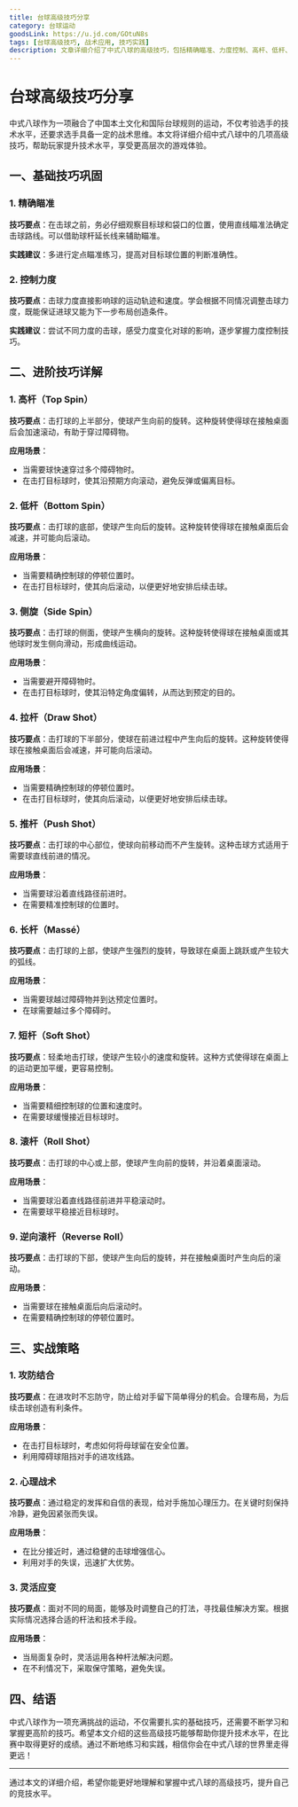 ```yaml
---
title: 台球高级技巧分享
category: 台球运动
goodsLink: https://u.jd.com/GOtuN8s
tags: [台球高级技巧, 战术应用, 技巧实践]
description: 文章详细介绍了中式八球的高级技巧，包括精确瞄准、力度控制、高杆、低杆、侧旋等基础与进阶技巧，以及攻防结合、心理战术等实战策略，旨在帮助玩家提升技术水平和比赛表现。
---
```

# 台球高级技巧分享

中式八球作为一项融合了中国本土文化和国际台球规则的运动，不仅考验选手的技术水平，还要求选手具备一定的战术思维。本文将详细介绍中式八球中的几项高级技巧，帮助玩家提升技术水平，享受更高层次的游戏体验。

## 一、基础技巧巩固

### 1. 精确瞄准

**技巧要点**：在击球之前，务必仔细观察目标球和袋口的位置，使用直线瞄准法确定击球路线。可以借助球杆延长线来辅助瞄准。

**实践建议**：多进行定点瞄准练习，提高对目标球位置的判断准确性。

### 2. 控制力度

**技巧要点**：击球力度直接影响球的运动轨迹和速度。学会根据不同情况调整击球力度，既能保证进球又能为下一步布局创造条件。

**实践建议**：尝试不同力度的击球，感受力度变化对球的影响，逐步掌握力度控制技巧。

## 二、进阶技巧详解

### 1. 高杆（Top Spin）

**技巧要点**：击打球的上半部分，使球产生向前的旋转。这种旋转使得球在接触桌面后会加速滚动，有助于穿过障碍物。

**应用场景**：

- 当需要球快速穿过多个障碍物时。
- 在击打目标球时，使其沿预期方向滚动，避免反弹或偏离目标。

### 2. 低杆（Bottom Spin）

**技巧要点**：击打球的底部，使球产生向后的旋转。这种旋转使得球在接触桌面后会减速，并可能向后滚动。

**应用场景**：

- 当需要精确控制球的停顿位置时。
- 在击打目标球时，使其向后滚动，以便更好地安排后续击球。

### 3. 侧旋（Side Spin）

**技巧要点**：击打球的侧面，使球产生横向的旋转。这种旋转使得球在接触桌面或其他球时发生侧向滑动，形成曲线运动。

**应用场景**：

- 当需要避开障碍物时。
- 在击打目标球时，使其沿特定角度偏转，从而达到预定的目的。

### 4. 拉杆（Draw Shot）

**技巧要点**：击打球的下半部分，使球在前进过程中产生向后的旋转。这种旋转使得球在接触桌面后会减速，并可能向后滚动。

**应用场景**：

- 当需要精确控制球的停顿位置时。
- 在击打目标球时，使其向后滚动，以便更好地安排后续击球。

### 5. 推杆（Push Shot）

**技巧要点**：击打球的中心部位，使球向前移动而不产生旋转。这种击球方式适用于需要球直线前进的情况。

**应用场景**：

- 当需要球沿着直线路径前进时。
- 在需要精准控制球的位置时。

### 6. 长杆（Massé）

**技巧要点**：击打球的上部，使球产生强烈的旋转，导致球在桌面上跳跃或产生较大的弧线。

**应用场景**：

- 当需要球越过障碍物并到达预定位置时。
- 在球需要越过多个障碍时。

### 7. 短杆（Soft Shot）

**技巧要点**：轻柔地击打球，使球产生较小的速度和旋转。这种方式使得球在桌面上的运动更加平缓，更容易控制。

**应用场景**：

- 当需要精细控制球的位置和速度时。
- 在需要球缓慢接近目标球时。

### 8. 滚杆（Roll Shot）

**技巧要点**：击打球的中心或上部，使球产生向前的旋转，并沿着桌面滚动。

**应用场景**：

- 当需要球沿着直线路径前进并平稳滚动时。
- 在需要球平稳接近目标球时。

### 9. 逆向滚杆（Reverse Roll）

**技巧要点**：击打球的下部，使球产生向后的旋转，并在接触桌面时产生向后的滚动。

**应用场景**：

- 当需要球在接触桌面后向后滚动时。
- 在需要精确控制球的停顿位置时。

## 三、实战策略

### 1. 攻防结合

**技巧要点**：在进攻时不忘防守，防止给对手留下简单得分的机会。合理布局，为后续击球创造有利条件。

**应用场景**：

- 在击打目标球时，考虑如何将母球留在安全位置。
- 利用障碍球阻挡对手的进攻线路。

### 2. 心理战术

**技巧要点**：通过稳定的发挥和自信的表现，给对手施加心理压力。在关键时刻保持冷静，避免因紧张而失误。

**应用场景**：

- 在比分接近时，通过稳健的击球增强信心。
- 利用对手的失误，迅速扩大优势。

### 3. 灵活应变

**技巧要点**：面对不同的局面，能够及时调整自己的打法，寻找最佳解决方案。根据实际情况选择合适的杆法和技术手段。

**应用场景**：

- 当局面复杂时，灵活运用各种杆法解决问题。
- 在不利情况下，采取保守策略，避免失误。

## 四、结语

中式八球作为一项充满挑战的运动，不仅需要扎实的基础技巧，还需要不断学习和掌握更高阶的技巧。希望本文介绍的这些高级技巧能够帮助你提升技术水平，在比赛中取得更好的成绩。通过不断地练习和实践，相信你会在中式八球的世界里走得更远！

---

通过本文的详细介绍，希望你能更好地理解和掌握中式八球的高级技巧，提升自己的竞技水平。
